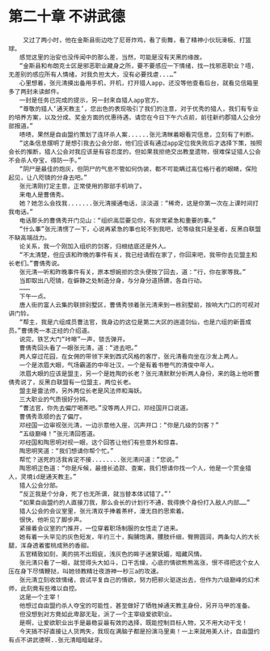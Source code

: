 # 第二十章 不讲武德
        又过了两小时，他在金斯县街边吃了尼哥炸鸡，看了街舞，看了精神小伙玩滑板、打篮球。
       感觉这里的治安也没传闻中的那么差，当然，可能是没有天黑的缘故。
       “金斯县和布朗克士区是邪恶职业藏身之所，要不要感应一下情绪，找一找邪恶职业？唔，无差别的感应所有人情绪，对我负担太大，没有必要找虐...…”
       心里想着，张元清摸出备用手机，开机，打开猎人app，还没等他查看后台，就看见信箱里多了两封未读邮件。
       一封是任务已完成的提示，另一封来自猎人app官方。
       “尊敬的猎人‘通天教主’，您出色的表现吸引了我们的注意，对于优秀的猎人，我们有专业的培养方案，以及分成、奖金方面的优惠待遇，请您在今日下午六点前，前往新约郡猎人公会分部报道。”
       啧啧，果然是自由盟约策划了连环杀人案......张元清眯着眼看完信息，立刻有了判断。
       “这条信息摆明了是想引我去公会分部，他们应该有通过app定位我失败后才选择下策，按照会长的推断，猎人公会对我应该是有容忍度的，但如果我拒绝交出教皇遗物，很难保证猎人公会不会杀人夺宝，得防一手。”
       “阴尸是最佳的炮灰，但阴尸的气息不管如何伪装，都不可能瞒过高位格行者的眼睛，保险起见，让八咫镜的分身去吧。”
       张元清刚打定主意，正常使用的那部手机响了。
       来电人是曹倩秀。
       她？她怎么会找我.......张元清接通电话，淡淡道：“稀奇，这是你第一次在上课时间打我电话。”
       电话那头的曹倩秀开门见山：“组织高层要见你，有非常紧急和重要的事。”
       “什么事”张元清愣了一下，心说再紧急的事也轮不到我吧，论等级我只是圣者，反黑白联盟不缺高端战力。
       论关系，我一个刚加入组织的剑客，归根结底还是外人。
       “不太清楚，但应该和昨晚的事件有关，我已经请假在家了，你回来吧，我带你去见盟主和长老们。”曹倩秀说。
       张元清一听和昨晚事件有关，原本想婉拒的念头便按了回去，道：“行，你在家等我。”
       当即取出八咫镜，在僻静之处制造分身，与分身分道扬镳，各自行动。
       ………
       下午一点。
       唐人街的富人云集的联排别墅区，曹倩秀领着张元清来到一栋别墅前，按响大门口的可视对讲门铃。
       “帮主，我是六组成员曹法官，我身边的这位是第二大区的逍遥剑仙，也是六组的新晋成员。”曹倩秀一本正经的介绍道。
       说完，铁艺大门“咔嚓”一声，锁舌弹开。
       曹倩秀回头看了一眼张元清，道：“进去吧。”
       两人穿过花园，在女佣的带领下来到西式风格的客厅，张元清看向坐在沙发上两人。
       一个是浓眉大眼，气场霸道的中年壮汉，一个是有着书卷气的清俊中年人。
       浓眉大眼的应该是盟主，另一个是姓陶的长老？张元清默默分析两人身份，来的路上他听曹倩秀说了，反黑白联盟有一位盟主，两位长老。
       盟主是雷法师，另外两位长老是风法师和海妖。
       三大职业的气质很好分辨。
       “曹法官，你先去偏厅喝茶吧。”没等两人开口，邓经国开口说道。
       曹倩秀乖顺的去了偏厅。
       邓经国一边审视张元清，一边示意他入座，沉声开口：“你是几级的剑客？”
       “五级巅峰！”张元清回答道。
       邓经国和陶思明对视一眼，这个回答让他们有些意外和惊喜。
       陶思明笑道：“我们想请你帮个忙。”
       帮忙？送死的活我肯定不接........张元清问道：“您说。”
       陶思明正色道：“你是斥候，最擅长追踪、查案，我们想请你找一个人，他是一个赏金猎人，灵境id是通天教主。”
       猎人公会分部。
       “反正我是个分身，死了也无所谓，就当替本体试错了。”’
       “如果自由盟约的人直接刀我，那么会长的计划行不通，我得换个身份打入敌人内部……”
       猎人公会的会议室里，张元清双手捧着茶杯，漫无目的思索着。
       很快，他听见了脚步声。
       紧接着会议室的门推开，一位穿着职场制服的女性走了进来。
       她有着一头罕见的灰色短发，年约三十，胸脯饱满，腰肢纤细，臀胯圆润，两条勾人的大长腿，浑身透着蜜桃成熟的香甜。
       五官精致如刻，美的挑不出瑕疵，浅灰色的眸子迷蒙妩媚，暗藏风情。
       张元清只看了一眼，就觉得头大如斗，口干舌燥，心底的情欲熊熊高涨，恨不得把这个女人压在身下尽情鞭挞，叫她领教精壮夜游神一秒三a的攻速。
       张元清立刻收敛情绪，尝试平复自己的情欲，努力把邪火驱逐出去，但作为六级巅峰的幻术师，此刻竟有些难以自控。
       这是一个主宰！
       他想过自由盟约杀人夺宝的可能性，甚至做好了牺牲掉通天教主身份，另开马甲的准备。
       但没想到对方竟如此卑鄙无耻，派了一个主宰级爱欲职业。
       是啊，让爱欲职业出手是最稳妥最有效的选择，既能控制目标人物，又不用大动干戈！
       今天搞不好直接让人货两失，我现在满脑子都是扮演马里奥！一上来就用美人计，自由盟约有点不讲武德啊..张元清暗暗龇牙。